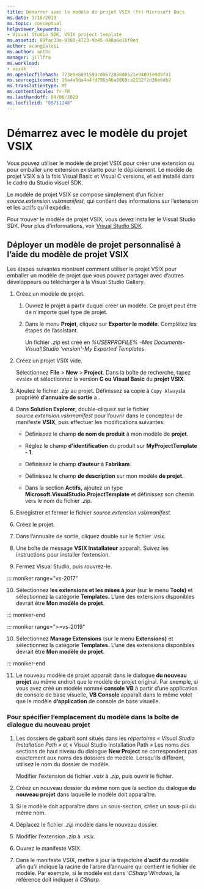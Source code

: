 ```yaml
---
title: Démarrer avec le modèle de projet VSIX (fr) Microsoft Docs
ms.date: 3/16/2019
ms.topic: conceptual
helpviewer_keywords:
- Visual Studio SDK, VSIX project template
ms.assetid: 89fac33e-9380-4723-9b45-048a6e16f0ed
author: acangialosi
ms.author: anthc
manager: jillfra
ms.workload:
- vssdk
ms.openlocfilehash: 773e9e6891599cd9672888d0521e94891e0d9f41
ms.sourcegitcommit: 16a4a5da4a4fd795b46a0869ca2152f2d36e6db2
ms.translationtype: MT
ms.contentlocale: fr-FR
ms.lasthandoff: 04/06/2020
ms.locfileid: "80711248"
---
```

# <a name="get-started-with-the-vsix-project-template"></a>Démarrez avec le modèle du projet VSIX

Vous pouvez utiliser le modèle de projet VSIX pour créer une extension ou pour emballer une extension existante pour le déploiement. Le modèle de projet VSIX a à la fois Visual Basic et Visual C versions, et est installé dans le cadre du Studio visuel SDK.

 Le modèle de projet VSIX se compose simplement d’un fichier *source.extension.vsixmanifest,* qui contient des informations sur l’extension et les actifs qu’il expédie.

 Pour trouver le modèle de projet VSIX, vous devez installer le Visual Studio SDK. Pour plus d’informations, voir [Visual Studio SDK](../extensibility/visual-studio-sdk.md).

## <a name="deploy-a-custom-project-template-using-the-vsix-project-template"></a>Déployer un modèle de projet personnalisé à l’aide du modèle de projet VSIX

 Les étapes suivantes montrent comment utiliser le projet VSIX pour emballer un modèle de projet que vous pouvez partager avec d’autres développeurs ou télécharger à la Visual Studio Gallery.

1. Créez un modèle de projet.

    1. Ouvrez le projet à partir duquel créer un modèle. Ce projet peut être de n’importe quel type de projet.

    2. Dans le menu **Projet**, cliquez sur **Exporter le modèle**. Complétez les étapes de l’assistant.

         Un fichier *.zip* est créé en *%USERPROFILE% -Mes Documents-Visual\\Studio 'version'-My Exported Templates*.

2. Créez un projet VSIX vide.

     Sélectionnez **File** > **New** > **Project**. Dans la boîte de recherche, tapez «vsix» et sélectionnez la version **C ou** **Visual Basic** du **projet VSIX**.

3. Ajoutez le fichier *.zip* au projet. Définissez sa copie à `Copy Always`la propriété **d’annuaire de sortie** à .

4. Dans **Solution Explorer**, double-cliquez sur le fichier *source.extension.vsixmanifest* pour l’ouvrir dans le concepteur de manifeste **VSIX**, puis effectuer les modifications suivantes:

    - Définissez le champ **de nom de produit** à mon modèle de **projet**.

    - Réglez le champ **d’identification** du produit sur **MyProjectTemplate - 1**.

    - Définissez le champ **d’auteur** à **Fabrikam**.

    - Définissez le champ **de description** sur mon modèle **de projet**.

    - Dans la section **Actifs,** ajoutez un type **Microsoft.VisualStudio.ProjectTemplate** et définissez son chemin vers le nom du fichier *.zip.*

5. Enregistrer et fermer le fichier *source.extension.vsixmanifest.*

6. Créez le projet.

7. Dans l’annuaire de sortie, cliquez double sur le fichier *.vsix.*

8. Une boîte de message **VSIX Installateur** apparaît. Suivez les instructions pour installer l’extension.

9. Fermez Visual Studio, puis rouvrez-le.

::: moniker range="vs-2017"

10. Sélectionnez **les extensions et les mises à jour** (sur le menu **Tools)** et sélectionnez la catégorie **Templates.** L’une des extensions disponibles devrait être **Mon modèle de projet**.

::: moniker-end

::: moniker range=">=vs-2019"

10. Sélectionnez **Manage Extensions** (sur le menu **Extensions)** et sélectionnez la catégorie **Templates.** L’une des extensions disponibles devrait être **Mon modèle de projet**.

::: moniker-end

11. Le nouveau modèle de projet apparaît dans le dialogue **du nouveau projet** au même endroit que le modèle de projet original. Par exemple, si vous avez créé un modèle nommé **console VB** à partir d’une application de console de base visuelle, **VB Console** apparaît dans le même volet que le modèle **d’application** de console de base visuelle.

### <a name="to-specify-the-location-of-the-template-in-the-new-project-dialog-box"></a>Pour spécifier l’emplacement du modèle dans la boîte de dialogue du nouveau projet

1. Les dossiers de gabarit sont situés dans les *répertoires « Visual Studio Installation Path »* et « Visual Studio Installation Path *»* Les noms des sections de haut niveau du dialogue **New Project** ne correspondent pas exactement aux noms des dossiers de modèle. Lorsqu’ils diffèrent, utilisez le nom du dossier de modèle.

    Modifier l’extension de fichier *.vsix* à *.zip*, puis ouvrir le fichier.

2. Créez un nouveau dossier du même nom que la section du dialogue **du nouveau projet** dans laquelle le modèle doit apparaître.

3. Si le modèle doit apparaître dans un sous-section, créez un sous-pli du même nom.

4. Déplacez le fichier *.zip* modèle dans le nouveau dossier.

5. Modifier l’extension *.zip* à *.vsix*.

6. Ouvrez le manifeste VSIX.

7. Dans le manifeste VSIX, mettre à jour la trajectoire **d’actif** du modèle afin qu’il indique la racine de l’arbre d’annuaire qui contient le fichier de modèle. Par exemple, si le modèle est dans *'CSharp’Windows*, la référence doit indiquer *à CSharp*.
